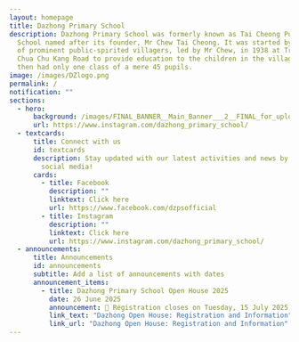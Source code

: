 ```yaml
---
layout: homepage
title: Dazhong Primary School
description: Dazhong Primary School was formerly known as Tai Cheong Public
  School named after its founder, Mr Chew Tai Cheong. It was started by a group
  of prominent public-spirited villagers, led by Mr Chew, in 1938 at Track 5
  Chua Chu Kang Road to provide education to the children in the village. It
  then had only one class of a mere 45 pupils.
image: /images/DZlogo.png
permalink: /
notification: ""
sections:
  - hero:
      background: /images/FINAL_BANNER__Main_Banner___2__FINAL_for_uploading.png
      url: https://www.instagram.com/dazhong_primary_school/
  - textcards:
      title: Connect with us
      id: textcards
      description: Stay updated with our latest activities and news by following us on
        social media!
      cards:
        - title: Facebook
          description: ""
          linktext: Click here
          url: https://www.facebook.com/dzpsofficial
        - title: Instagram
          description: ""
          linktext: Click here
          url: https://www.instagram.com/dazhong_primary_school/
  - announcements:
      title: Announcements
      id: announcements
      subtitle: Add a list of announcements with dates
      announcement_items:
        - title: Dazhong Primary School Open House 2025
          date: 26 June 2025
          announcement: 📅 Registration closes on Tuesday, 15 July 2025 at 6pm.
          link_text: "Dazhong Open House: Registration and Information"
          link_url: "Dazhong Open House: Registration and Information"
---
```

